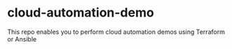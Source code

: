 # cloud-automation-demo
This repo enables you to perform cloud automation demos using Terraform or Ansible

